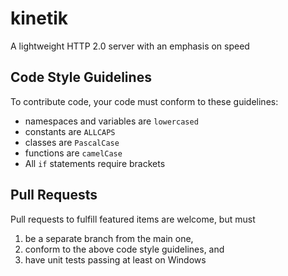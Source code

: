 # kinetik
A lightweight HTTP 2.0 server with an emphasis on speed

## Code Style Guidelines
To contribute code, your code must conform to these guidelines:
- namespaces and variables are `lowercased`
- constants are `ALLCAPS`
- classes are `PascalCase`
- functions are `camelCase`
- All `if` statements require brackets

## Pull Requests
Pull requests to fulfill featured items are welcome, but must  
1) be a separate branch from the main one,  
2) conform to the above code style guidelines, and
3) have unit tests passing at least on Windows